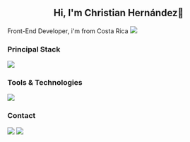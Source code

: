 ### 
<h2 align="center">Hi, I'm Christian Hernández👋</h2>
<p>Front-End Developer, i'm from Costa Rica <img src="https://upload.wikimedia.org/wikipedia/commons/thumb/f/f2/Flag_of_Costa_Rica.svg/200px-Flag_of_Costa_Rica.svg.png"></p>

<h3>Principal Stack</h3> 
<p>
    <img src="https://skillicons.dev/icons?i=html,css,js" />
</p>

<h3>Tools & Technologies</h3>
<p>
    <img src="https://skillicons.dev/icons?i=vscode,git,github,netlify" />
</p>

<h3>Contact</h3>
<p>
  <a href="https://www.linkedin.com/in/christ1anh/"><img src="https://skillicons.dev/icons?i=linkedin" /></a>
  <a href="#"><img src="https://skillicons.dev/icons?i=twitter" /></a>
</p>
